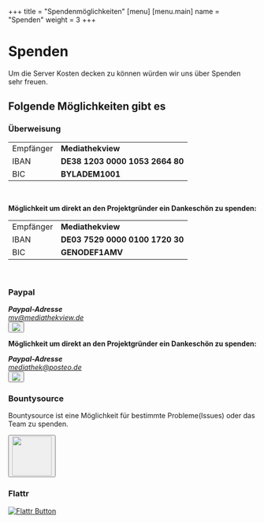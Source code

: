 +++
title = "Spendenmöglichkeiten"
[menu]
    [menu.main]
        name = "Spenden"
        weight = 3
+++

# Spenden

Um die Server Kosten decken zu können würden wir uns über Spenden sehr freuen.


## Folgende Möglichkeiten gibt es

### Überweisung

<table class="table">
    <tr>
        <td>Empfänger</td>
        <td><b>Mediathekview</b></td>
    <tr>
    <tr>
        <td>IBAN</td>
        <td><b>DE38 1203 0000 1053 2664 80</b></td>
    <tr>
    <tr>
        <td>BIC</td>
        <td><b>BYLADEM1001</b></td>
    <tr>
</table>

<br />

**Möglichkeit um direkt an den Projektgründer ein Dankeschön zu spenden:**

<table class="table">
    <tr>
        <td>Empfänger</td>
        <td><b>Mediathekview</b></td>
    <tr>
    <tr>
        <td>IBAN</td>
        <td><b>DE03 7529 0000 0100 1720 30</b></td>
    <tr>
    <tr>
        <td>BIC</td>
        <td><b>GENODEF1AMV</b></td>
    <tr>
</table>

<br />

### Paypal

<address>
  <strong>Paypal-Adresse</strong><br>
  <a href="https://www.paypal.me/MediathekView">mv@mediathekview.de</a>
</address>

<a href="https://www.paypal.me/MediathekView" >
  <button class="btn btn-link">
    <img src="https://www.paypalobjects.com/de_DE/DE/i/btn/btn_donateCC_LG.gif">
  </button>
</a>

<br />

**Möglichkeit um direkt an den Projektgründer ein Dankeschön zu spenden:**

<address>
  <strong>Paypal-Adresse</strong><br>
  <a href="https://www.paypal.me/Mediathek">mediathek@posteo.de</a>
</address>

<a href="https://www.paypal.me/Mediathek" >
  <button class="btn btn-link">
    <img src="https://www.paypalobjects.com/de_DE/DE/i/btn/btn_donateCC_LG.gif">
  </button>
</a>

<br />

### Bountysource

Bountysource ist eine Möglichkeit für bestimmte Probleme(Issues) oder das Team zu spenden.

<a href="https://www.bountysource.com/teams/mediathekview" >
  <button class="btn btn-link">
    <img src="../images/IconBountysource.png" width="80px">
  </button>
</a>


<br />

### Flattr

[![Flattr Button](https://button.flattr.com/flattr-badge-large.png)](https://flattr.com/submit/auto?fid=o62zpq&url=https%3A%2F%2Fmediathekview.de)

